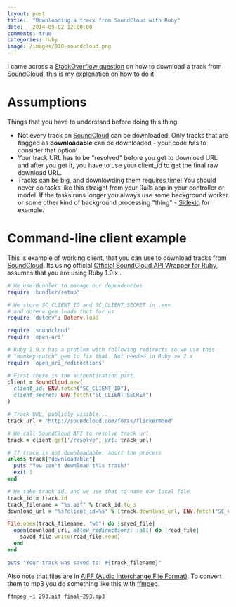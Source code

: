 ```yaml
---
layout: post
title:  "Downloading a track from SoundCloud with Ruby"
date:   2014-09-02 12:00:00
comments: true
categories: ruby
image: /images/010-soundcloud.png
---
```


I came across a [StackOverflow question](http://stackoverflow.com/questions/25622120/downloading-a-track-from-soundcloud-using-ruby-sdk/25623734) on how to download a track from [SoundCloud], this is my explenation on how to do it.

# Assumptions

Things that you have to understand before doing this thing.

 - Not every track on [SoundCloud] can be downloaded! Only tracks that are flagged as **downloadable** can be downloaded - your code has to consider that option!
 - Your track URL has to be "resolved" before you get to download URL and after you get it, you have to use your client_id to get the final raw download URL.
 - Tracks can be big, and downlowding them requires time! You should never do tasks like this straight from your Rails app in your controller or model. If the tasks runs longer you always use some background worker or some other kind of background processing "thing" - [Sidekiq] for example.

# Command-line client example

This is example of working client, that you can use to download tracks from [SoundCloud]. Its using official [Official SoundCloud API Wrapper for Ruby][sc-ruby], assumes that you are using Ruby 1.9.x..

```ruby
# We use Bundler to manage our dependencies
require 'bundler/setup'

# We store SC_CLIENT_ID and SC_CLIENT_SECRET in .env
# and dotenv gem loads that for us
require 'dotenv'; Dotenv.load

require 'soundcloud'
require 'open-uri'

# Ruby 1.9.x has a problem with following redirects so we use this
# "monkey-patch" gem to fix that. Not needed in Ruby >= 2.x
require 'open_uri_redirections'

# First there is the authentication part.
client = SoundCloud.new(
  client_id: ENV.fetch("SC_CLIENT_ID"),
  client_secret: ENV.fetch("SC_CLIENT_SECRET")
)

# Track URL, publicly visible...
track_url = "http://soundcloud.com/forss/flickermood"

# We call SoundCloud API to resolve track url
track = client.get('/resolve', url: track_url)

# If track is not downloadable, abort the process
unless track["downloadable"]
  puts "You can't download this track!"
  exit 1
end

# We take track id, and we use that to name our local file
track_id = track.id
track_filename = "%s.aif" % track_id.to_s
download_url = "%s?client_id=%s" % [track.download_url, ENV.fetch("SC_CLIENT_ID")]

File.open(track_filename, "wb") do |saved_file|
  open(download_url, allow_redirections: :all) do |read_file|
    saved_file.write(read_file.read)
  end
end

puts "Your track was saved to: #{track_filename}"
```

Also note that files are in [AIFF (Audio Interchange File Format)](http://www.digitalpreservation.gov/formats/fdd/fdd000005.shtml). To convert them to mp3 you do something like this with [ffmpeg].

    ffmpeg -i 293.aif final-293.mp3

[SoundCloud]: https://soundcloud.com/
[sc-ruby]: https://github.com/soundcloud/soundcloud-ruby
[Sidekiq]: http://sidekiq.org/
[ffmpeg]: https://www.ffmpeg.org/
